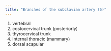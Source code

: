 ```yaml
---
title: "Branches of the subclavian artery (5)"
---
```

1. vertebral
2. costocervical trunk (posteriorly)
3. thyrocervical trunk
4. internal thoracic (mammary)
5. dorsal scapular

